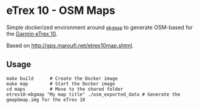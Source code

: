 # eTrex 10 - OSM Maps
 
Simple dockerized environment around [`mkgmap`](https://www.mkgmap.org.uk/) to generate OSM-based for the [Garmin eTrex 10](https://buy.garmin.com/fr-FR/FR/p/87768).

Based on http://gps.maroufi.net/etrex10map.shtml.

## Usage

```shell
make build      # Create the Docker image
make map        # Start the Docker image
cd maps         # Move to the shared folder
etrex10-mkgmap "My map title" ./osm_exported_data # Generate the gmapbmap.img for the eTrex 10
```